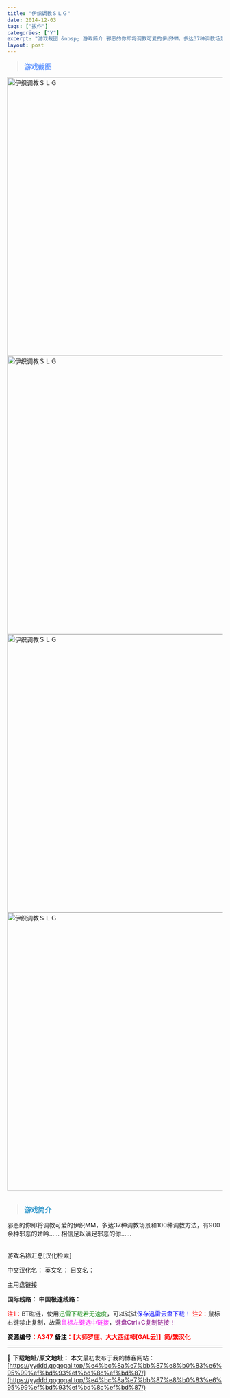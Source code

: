 ```yaml
---
title: "伊织调教ＳＬＧ"
date: 2014-12-03
tags: ["拔作"]
categories: ["Y"]
excerpt: "游戏截图 &nbsp; 游戏简介 邪恶的你即将调教可爱的伊织MM，多达37种调教场景和100种调教方法，有900余种邪恶的娇吟…… 相信足以满足邪恶的你…… &nbsp; 游戏名称汇总[汉化检索] 中文汉化名： 英文名： 日文名： 主用盘链接 国际线路： 中国极速线路： 注1：BT磁链，使用迅雷下载&hellip;"
layout: post
---
```


<div>
<blockquote><b><span style="font-size: 12pt; color: #6699ff;">游戏截图</span></b></blockquote>
<div><img title="点击放大" src="https://yyddd.gogogal.top/wp-content/uploads/2025/04/20250430_681202c07ff0a.webp" alt="伊织调教ＳＬＧ" width="650" /></div>
<div><img title="点击放大" src="https://yyddd.gogogal.top/wp-content/uploads/2025/04/20250430_681202c1e8aa1.webp" alt="伊织调教ＳＬＧ" width="650" /></div>
<div><img title="点击放大" src="https://yyddd.gogogal.top/wp-content/uploads/2025/04/20250430_681202c395dab.webp" alt="伊织调教ＳＬＧ" width="650" /></div>
<div><img title="点击放大" src="https://yyddd.gogogal.top/wp-content/uploads/2025/04/20250430_681202c4c7ea9.webp" alt="伊织调教ＳＬＧ" width="650" /></div>
&nbsp;
<blockquote><b><span style="font-size: 12pt; color: #3399cc;">游戏简介</span></b></blockquote>
<div>邪恶的你即将调教可爱的伊织MM，多达37种调教场景和100种调教方法，有900余种邪恶的娇吟……
相信足以满足邪恶的你……</div>
&nbsp;

游戏名称汇总[汉化检索]

中文汉化名：
英文名：
日文名：

</div>
<div class="panel panel-primary">
<div class="panel-heading">主用盘链接</div>
<div class="panel-body">

<b>国际线路：</b>
<b>中国极速线路：</b>


<span style="color: #ff0000;">注1：</span>BT磁链，使用<span style="color: #008000;">迅雷下载若无速度</span>，可以试试<span style="color: #0000ff;">保存迅雷云盘下载！</span>
<span style="color: #ff0000;">注2：</span>鼠标右键禁止复制，故需<span style="color: #ff00ff;">鼠标左键选中链接</span>，<span style="color: #800080;">键盘Ctrl+C复制链接！</span>

</div>
<div class="panel-footer"><span style="color: #ff0000;"><b><span style="color: #000000;">资源编号</span>：A347</b></span>
<span style="color: #ff0000;"><b><span style="color: #000000;">备注</span>：【大师罗庄、大大西红柿[GAL云]】简/繁汉化</b></span></div>
</div>

---
📖 **下载地址/原文地址：** 本文最初发布于我的博客网站：[https://yyddd.gogogal.top/%e4%bc%8a%e7%bb%87%e8%b0%83%e6%95%99%ef%bd%93%ef%bd%8c%ef%bd%87/](https://yyddd.gogogal.top/%e4%bc%8a%e7%bb%87%e8%b0%83%e6%95%99%ef%bd%93%ef%bd%8c%ef%bd%87/)
